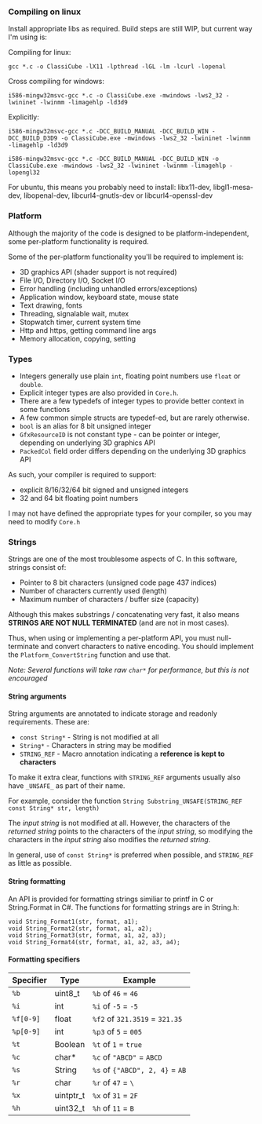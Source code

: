 ### Compiling on linux

Install appropriate libs as required. Build steps are still WIP, but current way I'm using is:

Compiling for linux: 

```gcc *.c -o ClassiCube -lX11 -lpthread -lGL -lm -lcurl -lopenal```

Cross compiling for windows:

```i586-mingw32msvc-gcc *.c -o ClassiCube.exe -mwindows -lws2_32 -lwininet -lwinmm -limagehlp -ld3d9```

Explicitly:

```i586-mingw32msvc-gcc *.c -DCC_BUILD_MANUAL -DCC_BUILD_WIN -DCC_BUILD_D3D9 -o ClassiCube.exe -mwindows -lws2_32 -lwininet -lwinmm -limagehlp -ld3d9```

```i586-mingw32msvc-gcc *.c -DCC_BUILD_MANUAL -DCC_BUILD_WIN -o ClassiCube.exe -mwindows -lws2_32 -lwininet -lwinmm -limagehlp -lopengl32```


For ubuntu, this means you probably need to install: libx11-dev, libgl1-mesa-dev, libopenal-dev, libcurl4-gnutls-dev or libcurl4-openssl-dev

### Platform
Although the majority of the code is designed to be platform-independent, some per-platform functionality is required.

Some of the per-platform functionality you'll be required to implement is:
- 3D graphics API (shader support is not required)
- File I/O, Directory I/O, Socket I/O
- Error handling (including unhandled errors/exceptions)
- Application window, keyboard state, mouse state
- Text drawing, fonts
- Threading, signalable wait, mutex
- Stopwatch timer, current system time
- Http and https, getting command line args
- Memory allocation, copying, setting

### Types
* Integers generally use plain ```int```, floating point numbers use ```float``` or ```double```. 
* Explicit integer types are also provided in ```Core.h```.
* There are a few typedefs of integer types to provide better context in some functions
* A few common simple structs are typedef-ed, but are rarely otherwise.
* ```bool``` is an alias for 8 bit unsigned integer
* ```GfxResourceID``` is not constant type - can be pointer or integer, depending on underlying 3D graphics API
* ```PackedCol``` field order differs depending on the underlying 3D graphics API

As such, your compiler is required to support:
- explicit 8/16/32/64 bit signed and unsigned integers
- 32 and 64 bit floating point numbers

I may not have defined the appropriate types for your compiler, so you may need to modify ```Core.h```

### Strings
Strings are one of the most troublesome aspects of C. In this software, strings consist of:
- Pointer to 8 bit characters (unsigned code page 437 indices)
- Number of characters currently used (length)
- Maximum number of characters / buffer size (capacity)

Although this makes substrings / concatenating very fast, it also means 
**STRINGS ARE NOT NULL TERMINATED** (and are not in most cases).

Thus, when using or implementing a per-platform API, you must null-terminate and convert characters to native encoding. You should implement the ```Platform_ConvertString``` function and use that.

*Note: Several functions will take raw ```char*``` for performance, but this is not encouraged*

#### String arguments
String arguments are annotated to indicate storage and readonly requirements. These are:
- ```const String*``` - String is not modified at all
- ```String*``` - Characters in string may be modified
- ```STRING_REF``` - Macro annotation indicating a **reference is kept to characters**

To make it extra clear, functions with ```STRING_REF``` arguments usually also have ```_UNSAFE_``` as part of their name.

For example, consider the function ```String Substring_UNSAFE(STRING_REF const String* str, length)```

The *input string* is not modified at all. However, the characters of the *returned string* points to the characters of the *input string*, so modifying the characters in the *input string* also modifies the *returned string*.

In general, use of ```const String*``` is preferred when possible, and ```STRING_REF``` as little as possible.

#### String formatting
An API is provided for formatting strings similiar to printf in C or String.Format in C#.
The functions for formatting strings are in String.h:
```
void String_Format1(str, format, a1);
void String_Format2(str, format, a1, a2);
void String_Format3(str, format, a1, a2, a3);
void String_Format4(str, format, a1, a2, a3, a4);
```
#### Formatting specifiers
| Specifier | Type | Example |
| ------------- |-------------| -----|
| ```%b```      | uint8_t | ```%b``` of ```46``` = ```46``` |
| ```%i```      | int | ```%i``` of ```-5``` = ```-5``` |
| ```%f[0-9]``` | float |  ```%f2``` of ```321.3519``` = ```321.35``` |
| ```%p[0-9]``` | int | ```%p3``` of ```5``` = ```005``` |
| ```%t```      | Boolean | ```%t``` of ```1``` = ```true``` |
| ```%c```      | char* | ```%c``` of ```"ABCD"``` = ```ABCD``` |
| ```%s```      | String |  ```%s``` of ```{"ABCD", 2, 4}``` = ```AB``` |
| ```%r```      | char | ```%r``` of ```47``` = ```\``` |
| ```%x```      | uintptr_t | ```%x``` of ```31``` = ```2F``` |
| ```%h```      | uint32_t | ```%h``` of ```11``` = ```B``` |
 
